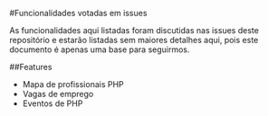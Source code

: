 #Funcionalidades votadas em issues

As funcionalidades aqui listadas foram discutidas nas issues deste repositório 
e estarão listadas sem maiores detalhes aqui, pois este documento é apenas uma base 
para seguirmos.

##Features

 - Mapa de profissionais PHP 
 - Vagas de emprego
 - Eventos de PHP
